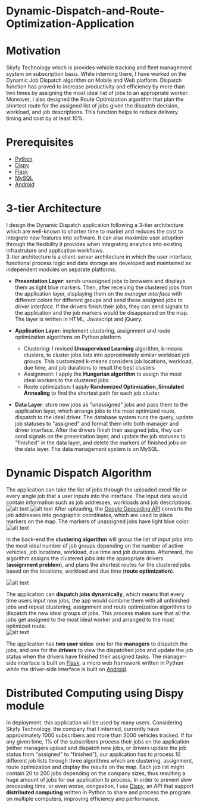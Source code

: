 # Dynamic-Dispatch-and-Route-Optimization-Application 
# Motivation
Skyfy Technology which is provides vehicle tracking and fleet management system on subscription basis. While interning there, I have worked on the Dynamic Job Dispatch algorithm on Mobile and Web platform. Dispatch function has proved to increase productivity and efficiency by more than two times by assigning the most ideal list of jobs to an appropriate worker. Moreover, I also designed the Route Optimization algorithm that plan the shortest route for the assigned list of jobs given the dispatch decision, workload, and job descriptions. This function helps to reduce delivery timing and cost by at least 10%.
# Prerequisites
- [Python](https://www.python.org/downloads/)
- [Dispy](http://dispy.sourceforge.net/dispy.html)
- [Flask](http://flask.pocoo.org/)
- [MySQL](https://www.mysql.com/downloads/)
- [Android](https://developer.android.com/index.html)

# 3-tier Architecture
I design the Dynamic Dispatch application following a 3-tier architecture which are well-known to shorten time to market and reduces the cost to integrate new features into software. It can also maximize user adoption through the flexibility it provides when integrating analytics into existing  infrastruture and application workflows.  
3-tier architecture is a client-server architecture in which the user interface, functional process logic and data storage are developed and maintained as independent modules on separate platforms:
- **Presentation Layer**: sends unassigned jobs to browsers and displays them as light blue markers. Then, after receiving the clustered jobs from the application layer, displaying them on the *manager interface* with different colors for different groups and send these assigned jobs to *driver interface*. If the drivers finish their jobs, they can send signals to the application and the job markers would be disappeared on the map.  The layer is written in HTML, Javascript and jQuery.
- **Application Layer**: implement clustering, assignment and route optimization algorithms on Python platform.  
    + Clustering: I revised **Unsupervised Learning** algorithm, k-means clusters, to cluster jobs lists into approximately similar workload job groups. This customized k-means considers job locations, workload, due time, and job durations to result the best clusters
    + Assignment: I apply the **Hungarian algorithm** to assign the most ideal workers to the clustered jobs.
    + Route optimization: I apply **Randomized Optimization_Simulated Annealing** to find the shortest path for each job cluster. 

- **Data Layer**: store new jobs as "unassigned" jobs and pass them to the application layer, which arrange jobs to the most optimized route, dispatch to the ideal driver. The database system runs the query, update job statuses to "assigned" and format them into both manager and driver interface. After the drivers finish their assigned jobs, they can send signals on the presentation layer, and update the job statuses to "finished" in the data layer, and delete the markers of finished jobs on the data layer. The data management system is on MySQL.

# Dynamic Dispatch Algorithm
The application can take the list of jobs through the uploaded excel file or every single job that a user inputs into the interface. The input data would contain information such as job addresses, workloads and job descriptions.  
![alt text](https://user-images.githubusercontent.com/30711638/35192055-b3b9dfaa-fe57-11e7-905a-62c659455634.png)
![alt text](https://user-images.githubusercontent.com/30711638/35186355-dc53c538-fde0-11e7-9ad2-990abbddc8e7.png)
After uploading, the [Google Geocoding API](https://developers.google.com/maps/documentation/javascript/geocoding) converts the job addresses into geographic coordinates, which are used to place markers on the map. The markers of unassigned jobs have light blue color.  
![alt text](https://user-images.githubusercontent.com/30711638/35186909-05c32da6-fdea-11e7-978f-94c641a6e83c.png)  

In the back-end the **clustering algorithm** will group the list of input jobs into the most ideal number of job groups depending on the number of active vehicles, job locations, workload, due time and job durations. Afterward, the algorithm assigns the clustered jobs into the appropriate drivers (**assignment problem**), and plans the shortest routes for the clustered jobs based on the locations, workload and due time (**route optimization**).  

![alt text](https://user-images.githubusercontent.com/30711638/35186313-14e50318-fde0-11e7-906f-7cbc068f14a4.png)

The application can **dispatch jobs dynamically**, which means that every time users input new jobs, the app would combine them with all unfinished jobs and repeat clustering, assignment and route optimization algorithms to dispatch the new ideal groups of jobs. This process makes sure that all the jobs get assigned to the most ideal worker and arranged to the most optimized route.  
![alt text](https://user-images.githubusercontent.com/30711638/35186959-cfb2899a-fdea-11e7-959c-10e28a922436.png)  

The application has **two user sides**: one for the **managers** to dispatch the jobs, and one for the **drivers** to view the dispatched jobs and update the job status when the drivers have finished their assigned tasks. The manager-side interface is built on [Flask](http://flask.pocoo.org/), a micro web framework written in Python while the driver-side interface is built on [Android](https://developer.android.com/studio/index.html).  

# Distributed Computing using Dispy module
In deployment, this application will be used by many users. Considering Skyfy Technology, the company that I interned, currently have approximately 1000 subscribers and more than 3000 vehicles tracked. If for any given time, 1% of the subscribers process their jobs on the application (either managers upload and dispatch new jobs, or drivers update the job status from "assigned" to "finished"), our application has to process 10 different job lists through three algorithms which are clustering, assignment, route optimization and display the results on the map. Each job list might contain 20 to 200 jobs depending on the company sizes, thus resulting a huge amount of jobs for our application to process. In order to prevent slow processing time, or even worse, congestion, I use [Dispy](http://dispy.sourceforge.net/dispy.html), an API that support **distributed computing** written in Python to share and process the program on multiple computers, improving efficiency and performance. 

